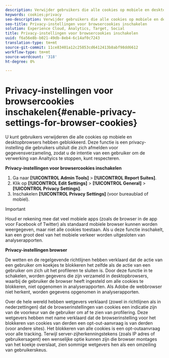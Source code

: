 ```yaml
---
description: Verwijder gebruikers die alle cookies op mobiele en desktopbrowsers hebben geblokkeerd. Deze privacy-instelling sluit gebruikers uit die zich afmelden voor het verzamelen van analysegegevens.
keywords: cookies;privacy
seo-description: Verwijder gebruikers die alle cookies op mobiele en desktopbrowsers hebben geblokkeerd. Deze privacy-instelling sluit gebruikers uit die zich afmelden voor het verzamelen van analysegegevens.
seo-title: Privacy-instellingen voor browsercookies inschakelen
solution: Experience Cloud, Analytics, Target, Social
title: Privacy-instellingen voor browsercookies inschakelen
uuid: f6a56e8b-b021-49db-8eb4-6c14af0c7243
translation-type: tm+mt
source-git-commit: 11ce83401a12c25853cd6412413b8abf98dd6612
workflow-type: tm+mt
source-wordcount: '318'
ht-degree: 0%

---
```



# Privacy-instellingen voor browsercookies inschakelen{#enable-privacy-settings-for-browser-cookies}

U kunt gebruikers verwijderen die alle cookies op mobiele en desktopbrowsers hebben geblokkeerd. Deze functie is een privacy-instelling die gebruikers uitsluit die zich afmelden voor gegevensverzameling, zodat u de intentie van een gebruiker om de verwerking van Analtyics te stoppen, kunt respecteren.

**Privacy-instellingen voor browsercookies inschakelen**

1. Ga naar **[!UICONTROL Admin Tools]** > **[!UICONTROL Report Suites]**.
1. Klik op **[!UICONTROL Edit Settings]** > **[!UICONTROL General]** > **[!UICONTROL Privacy Settings]**.
1. Inschakelen **[!UICONTROL Privacy Settings]** (voor bureaublad of mobiel).

>[!IMPORTANT]
>
>Houd er rekening mee dat veel mobiele apps (zoals de browser in de app voor Facebook of Twitter) als standaard mobiele browser kunnen worden weergegeven, maar niet alle cookies toestaan. Als u deze functie inschakelt, kan een groot deel van het mobiele verkeer worden uitgesloten van analyserapporten.

**Privacy-instellingen browser**

De wetten en de regelgevende richtlijnen hebben verklaard dat de actie van een gebruiker om koekjes te blokkeren het zelfde als de actie van een gebruiker om zich uit het profileren te sluiten is. Door deze functie in te schakelen, worden gegevens die zijn verzameld in desktopbrowsers, waarbij de gebruiker de browser heeft ingesteld om alle cookies te blokkeren, niet opgenomen in analyserapporten. Als Adobe de webbrowser niet herkent, worden gegevens opgenomen in analyserapporten.

Over de hele wereld hebben wetgevers verklaard (zowel in richtlijnen als in nederzettingen) dat de browserinstellingen van cookies een indicatie zijn van de voorkeur van de gebruiker om af te zien van profilering. Deze wetgevers hebben met name verklaard dat de browserinstelling voor het blokkeren van cookies van derden een opt-out-aanvraag is van derden (voor andere sites). Het blokkeren van alle cookies is een opt-outaanvraag voor alle tracking. Terwijl server-zijherkenningstekens (zoals IP adres of gebruikersagent) een wenselijke optie kunnen zijn die browser montages van het koekje overslaat, zien sommige wetgevers hen als een omzeiling van gebruikerskeus.